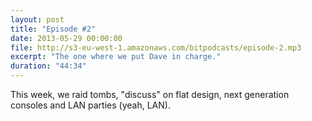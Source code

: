 ```yaml
---
layout: post
title: "Episode #2"
date: 2013-05-29 00:00:00
file: http://s3-eu-west-1.amazonaws.com/bitpodcasts/episode-2.mp3
excerpt: "The one where we put Dave in charge."
duration: "44:34"
---
```


This week, we raid tombs, "discuss" on flat design, next generation consoles and LAN parties (yeah, LAN).
